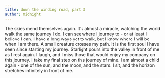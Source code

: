 ```yaml
---
title: down the winding road, part 3
author: midnight
---
```

The skies mend themselves again. It's almost a miracle, watching the world walk the same journey I do.
I can see where I journey to - or at least I believe I can. I have a long ways yet to walk, but I know where I will be when I am there.
A small creature crosses my path. It is the first soul I have seen since starting my journey. 
Starlight pours into the valley in front of me as I rest again. I laugh, and I miss those that would enjoy my company on this journey.
I take my final step on this journey of mine. I am almost a child again - one of the sun, and the moon, and the stars. I sit, and the horizon stretches infinitely in front of me.